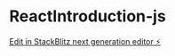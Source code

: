 # ReactIntroduction-js

[Edit in StackBlitz next generation editor ⚡️](https://stackblitz.com/~/github.com/takunton/ReactIntroduction-js)